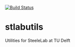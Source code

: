 [![Build Status](https://travis-ci.com/feschmidt/stanalysis.svg?branch=ci)](https://travis-ci.com/feschmidt/stanalysis)

# stlabutils
Utilities for SteeleLab at TU Delft
